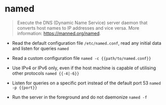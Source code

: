 # named
> Execute the DNS (Dynamic Name Service) server daemon that converts host names to IP addresses and vice versa.
> More information: <https://manned.org/named>.

- Read the default configuration file `/etc/named.conf`, read any initial data and listen for queries
`named`

- Read a custom configuration file
`named -c {{path/to/named.conf}}`

- Use IPv4 or IPv6 only, even if the host machine is capable of utilising other protocols
`named {{-4|-6}}`

- Listen for queries on a specific port instead of the default port 53
`named -p {{port}}`

- Run the server in the foreground and do not daemonize
`named -f`
